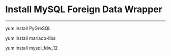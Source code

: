 # **Install MySQL Foreign Data Wrapper**

---

yum install PyGreSQL

yum install mariadb-libs

yum install mysql_fdw_12


